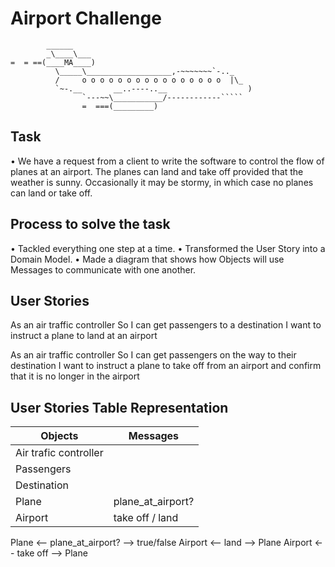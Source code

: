 Airport Challenge
=================

```
        ______
        _\____\___
=  = ==(____MA____)
          \_____\___________________,-~~~~~~~`-.._
          /     o o o o o o o o o o o o o o o o  |\_
          `~-.__       __..----..__                  )
                `---~~\___________/------------`````
                =  ===(_________)

```

Task
-----

• We have a request from a client to write the software to control the flow of planes at an airport. The planes can    land and take off provided that the weather is sunny. Occasionally it may be stormy, in which case no planes can land or take off. 

Process to solve the task              
-----

• Tackled everything one step at a time.
• Transformed the User Story into a Domain Model.
• Made a diagram that shows how Objects will use Messages to communicate with one another.

User Stories
-----

As an air traffic controller 
So I can get passengers to a destination 
I want to instruct a plane to land at an airport

As an air traffic controller 
So I can get passengers on the way to their destination 
I want to instruct a plane to take off from an airport and confirm that it is no longer in the airport

User Stories Table Representation
-----

| Objects                     | Messages          |
| --------------------------- | ----------------- |
| Air trafic controller       |                   |
| Passengers                  |                   |   
| Destination                 |                   |
| Plane                       | plane_at_airport? |
| Airport                     | take off / land   |

Plane <-- plane_at_airport? --> true/false
Airport <-- land --> Plane
Airport <-- take off --> Plane 